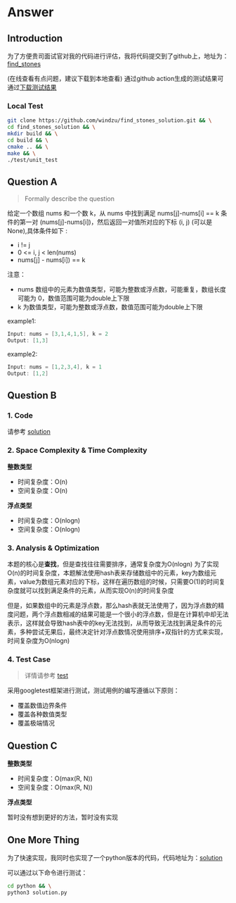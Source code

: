 # Answer

## Introduction

为了方便贵司面试官对我的代码进行评估，我将代码提交到了github上，地址为：[find_stones](https://github.com/windzu/find_stones_solution)

(在线查看有点问题，建议下载到本地查看)
通过github action生成的测试结果可通过[下载测试结果](https://github.com/windzu/find_stones_solution/results.html)

### Local Test

```bash
git clone https://github.com/windzu/find_stones_solution.git && \
cd find_stones_solution && \
mkdir build && \
cd build && \
cmake .. && \
make && \
./test/unit_test
```

## Question A
> Formally describe the question

给定一个数组 nums 和一个数 k，从 nums 中找到满足 nums[j]-nums[i] == k 条件的第一对 (nums[j]-nums[i])，然后返回一对值所对应的下标 (i, j) (可以是 None),具体条件如下 :

- i != j
- 0 <= i, j < len(nums)
- nums[j] - nums[i]) == k

注意：
- nums 数组中的元素为数值类型，可能为整数或浮点数，可能重复，数组长度可能为 0，数值范围可能为double上下限
- k 为数值类型，可能为整数或浮点数，数值范围可能为double上下限

example1:
```cpp
Input: nums = [3,1,4,1,5], k = 2
Output: [1,3]
```
example2:
```cpp
Input: nums = [1,2,3,4], k = 1
Output: [1,2]
```

## Question B

### 1. Code

请参考 [solution](lib/solution.hpp)

### 2. Space Complexity & Time Complexity

**整数类型**
- 时间复杂度：O(n)
- 空间复杂度：O(n)

**浮点类型**
- 时间复杂度：O(nlogn)
- 空间复杂度：O(nlogn)

### 3. Analysis & Optimization

本题的核心是**查找**，但是查找往往需要排序，通常复杂度为O(nlogn)
为了实现O(n)的时间复杂度，本题解法使用hash表来存储数组中的元素，key为数组元素，value为数组元素对应的下标，这样在遍历数组的时候，只需要O(1)的时间复杂度就可以找到满足条件的元素，从而实现O(n)的时间复杂度

但是，如果数组中的元素是浮点数，那么hash表就无法使用了，因为浮点数的精度问题，两个浮点数相减的结果可能是一个很小的浮点数，但是在计算机中却无法表示，这样就会导致hash表中的key无法找到，从而导致无法找到满足条件的元素，多种尝试无果后，最终决定针对浮点数情况使用排序+双指针的方式来实现，时间复杂度为O(nlogn)

### 4. Test Case
> 详情请参考 [test](test/test.cpp)

采用googletest框架进行测试，测试用例的编写遵循以下原则：
- 覆盖数值边界条件
- 覆盖各种数值类型
- 覆盖极端情况

## Question C

**整数类型**
- 时间复杂度：O(max(R, N))
- 空间复杂度：O(max(R, N))

**浮点类型**

暂时没有想到更好的方法，暂时没有实现

## One More Thing

为了快速实现，我同时也实现了一个python版本的代码，代码地址为：[solution](python/solution.py)

可以通过以下命令进行测试：

```bash
cd python && \
python3 solution.py
```
